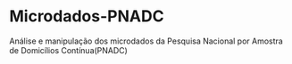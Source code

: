 # Microdados-PNADC
Análise e manipulação dos microdados da Pesquisa Nacional por Amostra de Domicílios Contínua(PNADC)
